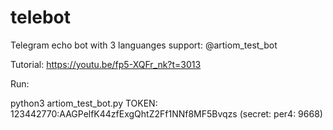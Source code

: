 # telebot

Telegram echo bot with 3 languanges support:
@artiom_test_bot

Tutorial: 
https://youtu.be/fp5-XQFr_nk?t=3013

Run:

python3 artiom_test_bot.py <TOKEN>
TOKEN: 123442770:AAGPelfK44zfExgQhtZ2Ff1NNf8MF5Bvqzs (secret: per4: 9668)
